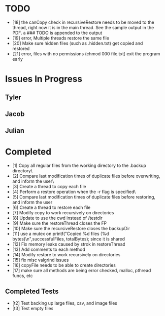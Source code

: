 # TODO #
- [18] the canCopy check in recursiveRestore needs to be moved to the thread, right now it is in the main thread. See the sample output in the PDF. a ### TODO is appended to the output 
- [19] error, Multiple threads restore the same file
- [20] Make sure hidden files (such as .hidden.txt) get copied and restored
- [21] error, files with no permissions (chmod 000 file.txt) exit the program early

# Issues In Progress #

## Tyler ##

## Jacob ##

## Julian ##


# Completed #
- [1] Copy all regular files from the working directory to the .backup directory\
- [2] Compare last modification times of duplicate files before overwriting, and inform the user\
- [3] Create a thread to copy each file
- [4] Perform a restore operation when the -r flag is specified\
- [5] Compare last modification times of duplicate files before restoring, and inform the user
- [6] Create a thread to restore each file
- [7] Modify copy to work recursively on directories
- [8] Update to use the cwd instead of /testdir
- [9] Make sure the restoreThread closes the FP
- [10] Make sure the recursiveRestore closes the backupDir
- [11] use a mutex on printf("Copied %d files (%d bytes)\n",successfulFiles, totalBytes); since it is shared
- [12] Fix memory leaks caused by strok in restoreThread
- [13] Add comments to each method
- [14] Modify restore to work recursively on directories
- [15] fix misc valgrind issues
- [16] copyFile needs to be able to create directories
- [17] make sure all methods are being error checked, malloc, pthread funcs, etc

## Completed Tests ##
- [t2] Test backing up large files, csv, and image files
- [t3] Test empty files

